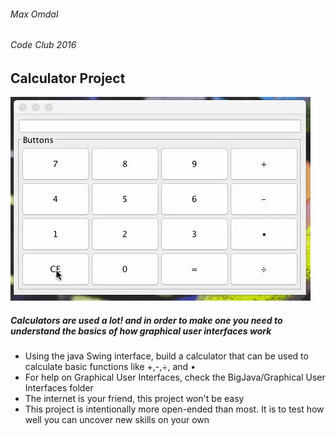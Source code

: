 ###### Max Omdal ######
###### Code Club 2016 ######

## Calculator Project ##

![calulator](../../GIFS/calculator_demo.gif "claculator")

##### Calculators are used a lot! and in order to make one you need to understand the basics of how graphical user interfaces work #####
- Using the java Swing interface, build a calculator that can be used to calculate basic functions like +,-,÷, and •
- For help on Graphical User Interfaces, check the BigJava/Graphical User Interfaces folder
- The internet is your friend, this project won't be easy
- This project is intentionally more open-ended than most. It is to test how well you can uncover new skills on your own
